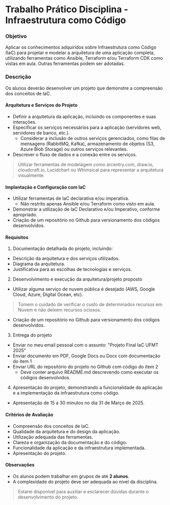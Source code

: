 # Trabalho Prático Disciplina - Infraestrutura como Código

### Objetivo
Aplicar os conhecimentos adquiridos sobre Infraestrutura como Código (IaC) para projetar e modelar a arquitetura de uma aplicação completa, utilizando ferramentas como Ansible, Terraform e/ou Terraform CDK como vistas em aula. Outras ferramentas podem ser adotadas.

### Descrição
Os alunos deverão desenvolver um projeto que demonstre a compreensão dos conceitos de IaC.

#### Arquitetura e Serviços do Projeto

* Definir a arquitetura da aplicação, incluindo os componentes e suas interações.
* Especificar os serviços necessários para a aplicação (servidores web, servidores de banco, etc.). 
    * Considerar a inclusão de outros serviços gerenciados, como filas de mensagens (RabbitMQ, Kafka), armazenamento de objetos (S3, Azure Blob Storage) ou outros serviços relevantes.
* Descrever o fluxo de dados e a conexão entre os serviços.

> Utilizar ferramentas de modelagem como arcentry.com, draw.io, cloudcraft.io, Lucidchart ou Whimsical para representar a arquitetura visualmente.

#### Implantação e Configuração com IaC

* Utilizar ferramentas de IaC declarativa e/ou imperativa.
    * Não restrito apenas Ansible e/ou Terraform como visto em aula. 
* Demonstrar a utilização de IaC Declarativo e/ou Imperativo, conforme apropriado.
* Criação de um repositório no Github para versionamento dos códigos desenvolvidos.

#### Requisitos

1. Documentação detalhada do projeto, incluindo:
* Descrição da arquitetura e dos serviços utilizados.
* Diagrama da arquitetura.
* Justificativa para as escolhas de tecnologias e serviços.

2. Desenvolvimento e execução da arquitetura/projeto proposto 
* Utilizar alguma serviço de nuvem pública é desejado (AWS, Google Cloud, Azure, Digital Ocean, etc).
> Tomem o cuidado de verificar o custo de determinados recursos em Nuvem e não deixem recursos ociosos.
* Criação de um repositório no Github para versionamento dos códigos desenvolvidos.

3. Entrega do projeto
* Enviar no meu email pessoal com o assunto: "Projeto Final IaC UFMT 2025"
* Enviar documento em PDF, Google Docs ou Docx com documentação do item 1
* Enviar URL do repositório do projeto no Github com código do item 2
    * Deve conter arquivo README.md descrevendo como executar os códigos desenvolvidos.

4. Apresentação do projeto, demonstrando a funcionalidade da aplicação e a implementação da infraestrutura como código.
* Apresentação de 15 a 30 minutos no dia 31 de Março de 2025.

#### Critérios de Avaliação

* Compreensão dos conceitos de IaC.
* Qualidade da arquitetura e do design da aplicação.
* Utilização adequada das ferramentas.
* Clareza e organização da documentação e do código.
* Funcionalidade da aplicação e da infraestrutura implementada.
* Apresentação do projeto.

#### Observações
* Os alunos podem trabalhar em grupos de até **2 alunos**. 
* A complexidade do projeto deve ser adequada ao nível da disciplina.

> Estarei disponível para auxiliar e esclarecer dúvidas durante o desenvolvimento do projeto.

